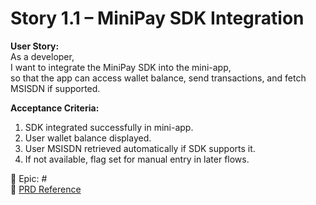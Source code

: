 # Story 1.1 – MiniPay SDK Integration

**User Story:**  
As a developer,  
I want to integrate the MiniPay SDK into the mini-app,  
so that the app can access wallet balance, send transactions, and fetch MSISDN if supported.

**Acceptance Criteria:**
1. SDK integrated successfully in mini-app.  
2. User wallet balance displayed.  
3. User MSISDN retrieved automatically if SDK supports it.  
4. If not available, flag set for manual entry in later flows.  

🔗 Epic: #<Epic-1-Issue-Number>  
📄 [PRD Reference](../prd.md#epic-1-foundation--core-infrastructure)